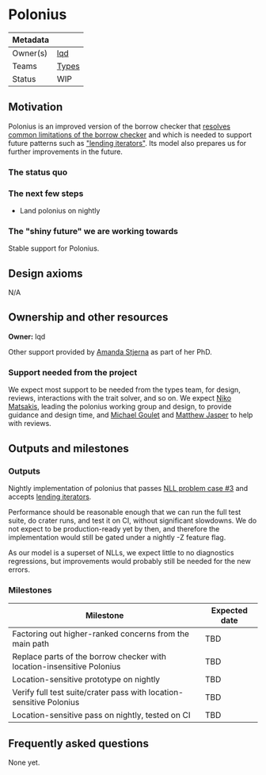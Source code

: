 # Polonius

| Metadata |         |
| -------- | ------- |
| Owner(s) | [lqd]   |
| Teams    | [Types] |
| Status   | WIP     |

[lqd]: https://github.com/lqd
[Types]: https://www.rust-lang.org/governance/teams/compiler#team-types

## Motivation

Polonius is an improved version of the borrow checker that [resolves common limitations of the borrow checker][pc3] and which is needed to support future patterns such as ["lending iterators"][#92985]. Its model also prepares us for further improvements in the future.

[pc3]: https://blog.rust-lang.org/inside-rust/2023/10/06/polonius-update.html#background-on-polonius
[#92985]: https://github.com/rust-lang/rust/issues/92985

### The status quo

### The next few steps

* Land polonius on nightly

### The "shiny future" we are working towards

Stable support for Polonius.

## Design axioms

N/A

## Ownership and other resources

**Owner:** lqd

Other support provided by [Amanda Stjerna][amanda] as part of her PhD.

[amanda]: https://github.com/amandasystems

### Support needed from the project

We expect most support to be needed from the types team, for design, reviews, interactions with the trait solver, and so on. We expect [Niko Matsakis][niko], leading the polonius working group and design, to provide guidance and design time, and [Michael Goulet][errs] and [Matthew Jasper][matthew] to help with reviews.

[niko]: https://github.com/nikomatsakis
[errs]: https://github.com/compiler-errors
[matthew]: https://github.com/matthewjasper

## Outputs and milestones

### Outputs

Nightly implementation of polonius that passes [NLL problem case #3][pc3] and accepts [lending iterators][#92985].

Performance should be reasonable enough that we can run the full test suite, do crater runs, and test it on CI, without significant slowdowns. We do not expect to be production-ready yet by then, and therefore the implementation would still be gated under a nightly -Z feature flag.

As our model is a superset of NLLs, we expect little to no diagnostics regressions, but improvements would probably still be needed for the new errors.

### Milestones

| Milestone                                                              | Expected date |
| ---------------------------------------------------------------------- | ------------- |
| Factoring out higher-ranked concerns from the main path                | TBD           |
| Replace parts of the borrow checker with location-insensitive Polonius | TBD           |
| Location-sensitive prototype on nightly                                | TBD           |
| Verify full test suite/crater pass with location-sensitive Polonius    | TBD           |
| Location-sensitive pass on nightly, tested on CI                       | TBD           |

## Frequently asked questions

None yet.